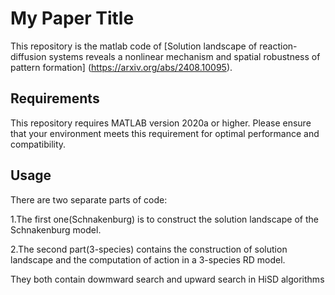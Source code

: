 # My Paper Title

This repository is the matlab code of [Solution landscape of reaction-diffusion systems reveals a nonlinear mechanism and spatial robustness of pattern formation] (https://arxiv.org/abs/2408.10095). 


## Requirements

This repository requires MATLAB version 2020a or higher. Please ensure that your environment meets this requirement for optimal performance and compatibility.


## Usage
There are two separate parts of code:

1.The first one(Schnakenburg) is to construct the solution landscape of the Schnakenburg model.

2.The second part(3-species) contains the construction of solution landscape and the computation of action in a 3-species RD model.

They both contain dowmward search and upward search in HiSD algorithms
